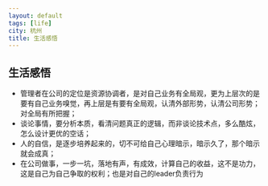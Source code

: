 ```yaml
---
layout: default
tags: [life]
city: 杭州 
title: 生活感悟 
---
```


生活感悟
---------
+ 管理者在公司的定位是资源协调者，是对自己业务有全局观，更为上层次的是要有自己业务嗅觉，再上层是有要有全局观，认清外部形势，认清公司形势；对全局有所把握；
+ 谈论事情，要分析本质，看清问题真正的逻辑，而非谈论技术点，多么酷炫，怎么设计更优的空话；
+ 人的自信，是逐步培养起来的，切不可给自己心理暗示，暗示久了，那个暗示就会成真；
+ 在公司做事，一步一坑，落地有声，有成效，计算自己的收益，这不是功力，这是自己为自己争取的权利；也是对自己的leader负责行为


